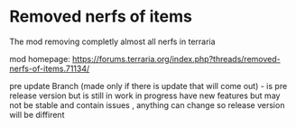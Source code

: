 # Removed nerfs of items
The mod removing completly almost all nerfs in terraria 

mod homepage: https://forums.terraria.org/index.php?threads/removed-nerfs-of-items.71134/

pre update Branch (made only if there is update that will come out) - is pre release version but is still in work in progress 
have new features but may not be stable and contain issues , anything can change so release version will be diffirent
